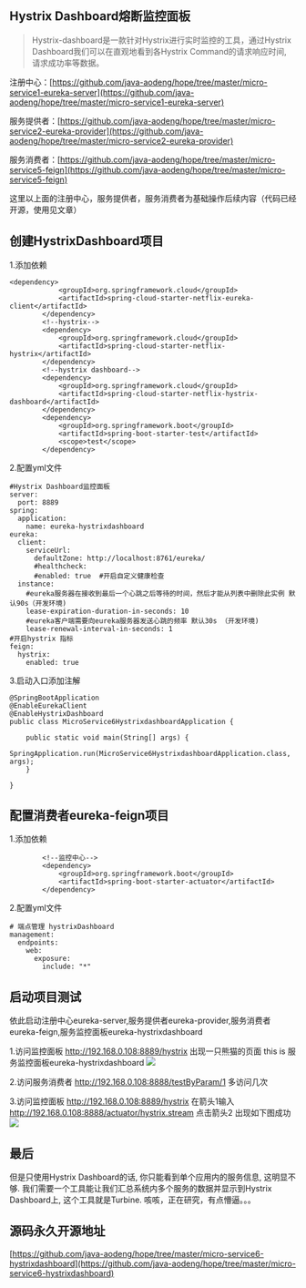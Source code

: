 ## Hystrix Dashboard熔断监控面板
>Hystrix-dashboard是一款针对Hystrix进行实时监控的工具，通过Hystrix Dashboard我们可以在直观地看到各Hystrix Command的请求响应时间, 请求成功率等数据。

注册中心：[https://github.com/java-aodeng/hope/tree/master/micro-service1-eureka-server](https://github.com/java-aodeng/hope/tree/master/micro-service1-eureka-server)

服务提供者：[https://github.com/java-aodeng/hope/tree/master/micro-service2-eureka-provider](https://github.com/java-aodeng/hope/tree/master/micro-service2-eureka-provider)

服务消费者：[https://github.com/java-aodeng/hope/tree/master/micro-service5-feign](https://github.com/java-aodeng/hope/tree/master/micro-service5-feign)

这里以上面的注册中心，服务提供者，服务消费者为基础操作后续内容（代码已经开源，使用见文章）

## 创建HystrixDashboard项目
1.添加依赖
```
<dependency>
			<groupId>org.springframework.cloud</groupId>
			<artifactId>spring-cloud-starter-netflix-eureka-client</artifactId>
		</dependency>
		<!--hystrix-->
		<dependency>
			<groupId>org.springframework.cloud</groupId>
			<artifactId>spring-cloud-starter-netflix-hystrix</artifactId>
		</dependency>
		<!--hystrix dashboard-->
		<dependency>
			<groupId>org.springframework.cloud</groupId>
			<artifactId>spring-cloud-starter-netflix-hystrix-dashboard</artifactId>
		</dependency>
		<dependency>
			<groupId>org.springframework.boot</groupId>
			<artifactId>spring-boot-starter-test</artifactId>
			<scope>test</scope>
		</dependency>
```
2.配置yml文件
```
#Hystrix Dashboard监控面板
server:
  port: 8889
spring:
  application:
    name: eureka-hystrixdashboard
eureka:
  client:
    serviceUrl:
      defaultZone: http://localhost:8761/eureka/
      #healthcheck:
      #enabled: true  #开启自定义健康检查
  instance:
    #eureka服务器在接收到最后一个心跳之后等待的时间，然后才能从列表中删除此实例 默认90s（开发环境)
    lease-expiration-duration-in-seconds: 10
    #eureka客户端需要向eureka服务器发送心跳的频率 默认30s （开发环境)
    lease-renewal-interval-in-seconds: 1
#开启hystrix 指标
feign:
  hystrix:
    enabled: true
```
3.启动入口添加注解
```
@SpringBootApplication
@EnableEurekaClient
@EnableHystrixDashboard
public class MicroService6HystrixdashboardApplication {

	public static void main(String[] args) {
		SpringApplication.run(MicroService6HystrixdashboardApplication.class, args);
	}

}
```
## 配置消费者eureka-feign项目
1.添加依赖
```
		<!--监控中心-->
		<dependency>
			<groupId>org.springframework.boot</groupId>
			<artifactId>spring-boot-starter-actuator</artifactId>
		</dependency>
```
2.配置yml文件
```
# 端点管理 hystrixDashboard
management:
  endpoints:
    web:
      exposure:
        include: "*"
```
## 启动项目测试

依此启动注册中心eureka-server,服务提供者eureka-provider,服务消费者eureka-feign,服务监控面板eureka-hystrixdashboard

1.访问监控面板 http://192.168.0.108:8889/hystrix 出现一只熊猫的页面 this is 服务监控面板eureka-hystrixdashboard
![](https://i.loli.net/2019/03/18/5c8f9faab0f44.png)

2.访问服务消费者 http://192.168.0.108:8888/testByParam/1 多访问几次

3.访问监控面板 http://192.168.0.108:8889/hystrix  在箭头1输入 http://192.168.0.108:8888/actuator/hystrix.stream 点击箭头2 出现如下图成功
![](https://i.loli.net/2019/03/18/5c8fa0ab325aa.png)

## 最后
但是只使用Hystrix Dashboard的话, 你只能看到单个应用内的服务信息, 这明显不够. 我们需要一个工具能让我们汇总系统内多个服务的数据并显示到Hystrix Dashboard上, 这个工具就是Turbine.
咳咳，正在研究，有点懵逼。。。

## 源码永久开源地址
[https://github.com/java-aodeng/hope/tree/master/micro-service6-hystrixdashboard](https://github.com/java-aodeng/hope/tree/master/micro-service6-hystrixdashboard)
